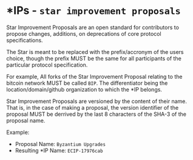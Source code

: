 # \*IPs - `star improvement proposals`

Star Improvement Proposals are an open standard for contributors to propose changes, additions, on deprecations of core protocol specifications.

The Star is meant to be replaced with the prefix/accronym of the users choice, though the prefix MUST be the same for all participants of the particular protocol specification.

For example, All forks of the Star Improvement Proposal relating to the bitcoin network MUST be called `BIP`. The differentiator being the location/domain/github organization to which the \*IP belongs.

Star Improvement Proposals are versioned by the content of their name. That is, in the case of making a proposal, the version identifier of the proposal MUST be derrived by the last 8 characters of the SHA-3 of the proposal name. 

Example:

- Proposal Name: `Byzantium Upgrades` 
- Resulting \*IP Name: `ECIP-17976cab`
